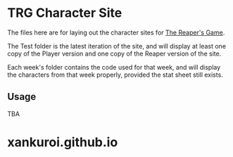 # TRG Character Site

The files here are for laying out the character sites for [The Reaper's Game](http://shibuyasgame.tumblr.com/).

The Test folder is the latest iteration of the site, and will display at least one copy of the Player version and one copy of the Reaper version of the site.

Each week's folder contains the code used for that week, and will display the characters from that week properly, provided the stat sheet still exists.

## Usage
TBA
# xankuroi.github.io
